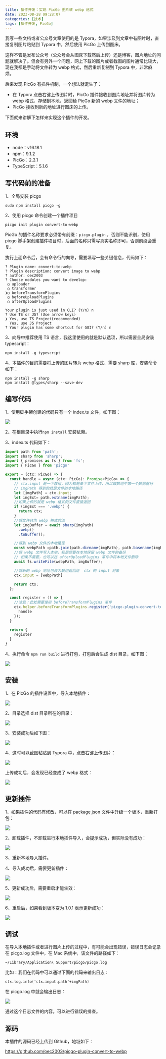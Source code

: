 ```yaml
---
title: 插件开发：实现 PicGo 图片转 webp 格式
date: 2023-08-28 09:28:07
categories: [技术]
tags: [插件开发, PicGo]
---
```


我写一些文档或者公众号文章使用的是  Typora，如果涉及到文章中有图片时，直接复制图片粘贴到 Typora 中，然后使用  PicGo 上传到图床。

这样不管是发布公众号（公众号会从图床下载然后上传）还是博客，图片地址的问题就解决了。但会有另外一个问题，网上下载的图片或者截图的图片通常比较大，现在我都是手动将文件转为 webp 格式，然后重新复制到 Typora 中，非常麻烦。
<!--more-->
后来发现  PicGo 有插件机制，一个想法就诞生了：

* 在 Typora 点击右键上传图片时，PicGo  插件接收到图片地址并将图片转为 webp 格式，存储到本地，返回给  PicGo  新的 webp 文件的地址；
* PicGo 接收到新的地址进行图床的上传。

下面就来讲解下怎样来实现这个插件的开发。

## 环境

* node：v16.18.1
* npm：9.1.2
* PicGo：2.3.1
* TypeScript：5.1.6

## 写代码前的准备

1、全局安装  picgo

```
sudo npm install picgo -g
```

2、使用  picgo  命令创建一个插件项目

```
picgo init plugin convert-to-webp
```

PicGo 的插件名称要求必须带有前缀：`picgo-plugin` ，否则不能识别，使用  picgo 脚手架创建插件项目时，后面的名称只需写真实名称即可，否则前缀会重复。

执行上面命令后，会有命令行的向导，需要填写一些关键信息，代码如下：

```
? Plugin name: convert-to-webp
? Plugin description: convert image to webp
? author: oec2003
? Choose modules you want to develop:
 ◯ uploader
 ◯ transformer
❯◯ beforeTransformPlugins
 ◯ beforeUploadPlugins
 ◯ afterUploadPlugins
 
Your plugin is just used in CLI? (Y/n) n
? Use TS or JS? (Use arrow keys)
❯ Yes, use TS Project(recommended) 
  Yes, use JS Project 
? Your plugin has some shortcut for GUI? (Y/n) n
```

3、向导中推荐使用  TS  语言，我这里使用的就是默认选项，所以需要全局安装  typescript：

```
npm install -g typescript
```

4、本插件的目的需要将上传的图片转为  webp  格式，需要  sharp 库，安装命令如下：

```
npm install -g sharp
npm install @types/sharp --save-dev
```

## 编写代码

1、使用脚手架创建的代码只有一个 index.ts 文件，如下图：

![](https://cdn.jsdelivr.net/gh/oec2003/hblog-images/img/202308272138599.webp)

2、在根目录中执行`npm install` 安装依赖。

3、index.ts 代码如下：

```typescript
import path from 'path';
import sharp from 'sharp';
import { promises as fs } from 'fs';
import { PicGo } from 'picgo'

export = (ctx: PicGo) => {
  const handle = async (ctx: PicGo): Promise<PicGo> => {
    // ctx.input 是一个数组，因为都是单个文件上传，所以取数组中第一个数据就行
    // imgPath 得到的就是文件的本地路径
    let [imgPath] = ctx.input;
    let imgExt= path.extname(imgPath);
    //如果上传的就是 webp 格式的文件直接返回
    if (imgExt === '.webp') {
      return ctx;
    }
    //将文件转为 webp 格式的流
    let imgBuffer = await sharp(imgPath)
      .webp()
      .toBuffer();

    //得到 webp 文件的本地路径
    const webpPath =path.join(path.dirname(imgPath), path.basename(imgPath, imgExt) + '.webp');
    //将 webp 文件写入本地，我是想要在本地保留 webp 文件的备份
    // 如果不需要，也可以在 afterUploadPlugins 事件中将本地文件删除
    await fs.writeFile(webpPath, imgBuffer);

    //将新的 webp 地址包装为数组返回给  ctx 的 input 对象 
    ctx.input = [webpPath]

    return ctx;
  };

  const register = () => {
    //注意：此处需要使用 beforeTransformPlugins 事件
    ctx.helper.beforeTransformPlugins.register('picgo-plugin-convert-to-webp', {
      handle
    });
  }
  
  return {
    register
  }
}
```

4、执行命令 `npm run build` 进行打包，打包后会生成 dist 目录，如下图：

![](https://cdn.jsdelivr.net/gh/oec2003/hblog-images/img/202308272138899.webp)

## 安装

1、在 PicGo 的插件设置中，导入本地插件：

![](https://cdn.jsdelivr.net/gh/oec2003/hblog-images/img/202308272139541.webp)

2、目录选择 dist 目录所在的目录：

![](https://cdn.jsdelivr.net/gh/oec2003/hblog-images/img/202308272139700.webp)

3、安装成功后如下图：

![](https://cdn.jsdelivr.net/gh/oec2003/hblog-images/img/202308272139512.webp)

4、这时可以截图粘贴到 Typora 中，点击右键上传图片：

![](https://cdn.jsdelivr.net/gh/oec2003/hblog-images/img/202308272139551.webp)

上传成功后，会发现已经变成了 webp 格式：

![](https://cdn.jsdelivr.net/gh/oec2003/hblog-images/img/202308272139762.webp)

## 更新插件

1、如果插件的代码有修改，可以在 package.json 文件中升级一个版本，重新打包：

![](https://cdn.jsdelivr.net/gh/oec2003/hblog-images/img/202308272141636.webp)

2、卸载插件，不卸载进行本地插件导入，会提示成功，但实际没有成功：

![](https://cdn.jsdelivr.net/gh/oec2003/hblog-images/img/202308272143098.webp)

3、重新本地导入插件。

4、导入成功后，需要更新插件：

![](https://cdn.jsdelivr.net/gh/oec2003/hblog-images/img/202308272139721.webp)

5、更新成功后，需要重启才能生效：

![](https://cdn.jsdelivr.net/gh/oec2003/hblog-images/img/202308272140389.webp)

6、重启后，如果看到版本变为 1.0.1 表示更新成功：

![](https://cdn.jsdelivr.net/gh/oec2003/hblog-images/img/202308272140314.webp)

## 调试

在导入本地插件或者进行图片上传的过程中，有可能会出现错误，错误日志会记录在 picgo.log 文件中，在 Mac 系统中，该文件的路径如下：

```
~/Library/Application\ Support/picgo/picgo.log
```

比如：我们在代码中可以通过下面的代码来输出日志：

```
ctx.log.info('ctx.input.path'+imgPath)
```

在 picgo.log 中就会输出日志：

![](https://cdn.jsdelivr.net/gh/oec2003/hblog-images/img/202308272140648.webp)

通过这个日志文件的内容，可以进行错误的排查。

## 源码

本插件的源码已经上传到 Github，地址如下：

https://github.com/oec2003/picgo-plugin-convert-to-webp


















